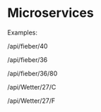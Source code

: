 # Microservices
Examples:

/api/fieber/40

/api/fieber/36

/api/fieber/36/80

/api/Wetter/27/C

/api/Wetter/27/F
